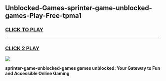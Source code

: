 
## Unblocked-Games-sprinter-game-unblocked-games-Play-Free-tpma1
<h3>
<a href="https://premium76.site?title=sprinter-game-unblocked-games&ref=10A">CLICK TO PLAY</a></h3>
<hr>

<h3>
<a href="https://premium76.site?title=sprinter-game-unblocked-games&ref=10A">CLICK 2 PLAY</a>
  
</h3>

<a href="https://premium76.site?title=sprinter-game-unblocked-games&ref=10A"><img src="https://clearcache.store/games.png"></a>


**sprinter-game-unblocked-games games unblocked: Your Gateway to Fun and Accessible Online Gaming**

